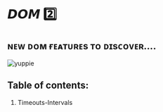 # 𝘿𝙊𝙈 2️⃣

## ɴᴇᴡ ᴅᴏᴍ ғᴇᴀᴛᴜʀᴇs ᴛᴏ ᴅɪsᴄᴏᴠᴇʀ....
![yuppie](/assets/img/exited.gif)


## Table of contents:
1. Timeouts-Intervals